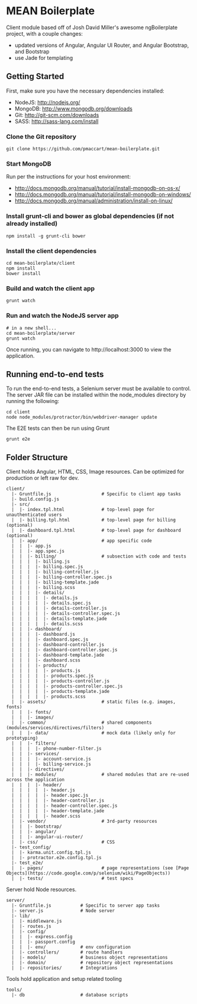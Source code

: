 # MEAN Boilerplate

Client module based off of Josh David Miller's awesome ngBoilerplate project, with a couple changes:
- updated versions of Angular, Angular UI Router, and Angular Bootstrap, and Bootstrap
- use Jade for templating

## Getting Started

First, make sure you have the necessary dependencies installed:
- NodeJS: http://nodejs.org/
- MongoDB: http://www.mongodb.org/downloads
- Git: http://git-scm.com/downloads
- SASS: http://sass-lang.com/install

### Clone the Git repository

```shell
git clone https://github.com/pmaccart/mean-boilerplate.git
```

### Start MongoDB

Run per the instructions for your host environment:
- http://docs.mongodb.org/manual/tutorial/install-mongodb-on-os-x/
- http://docs.mongodb.org/manual/tutorial/install-mongodb-on-windows/
- http://docs.mongodb.org/manual/administration/install-on-linux/

### Install grunt-cli and bower as global dependencies (if not already installed)

```shell
npm install -g grunt-cli bower
```

### Install the client dependencies

```shell
cd mean-boilerplate/client
npm install
bower install
```

### Build and watch the client app
```shell
grunt watch
```

### Run and watch the NodeJS server app
```shell
# in a new shell...
cd mean-boilerplate/server
grunt watch
```

Once running, you can navigate to http://localhost:3000 to view the application.

## Running end-to-end tests
To run the end-to-end tests, a Selenium server must be available to control. The server JAR file
can be installed within the node_modules directory by running the following:
```shell
cd client
node node_modules/protractor/bin/webdriver-manager update
```

The E2E tests can then be run using Grunt
```shell
grunt e2e
```

## Folder Structure

Client holds Angular, HTML, CSS, Image resources. Can be optimized for production or left raw for dev.

    client/
      |- Gruntfile.js                   # Specific to client app tasks
      |- build.config.js
      |- src/
      |  |- index.tpl.html              # top-level page for unauthenticated users
      |  |- billing.tpl.html            # top-level page for billing (optional)
      |  |- dashboard.tpl.html          # top-level page for dashboard (optional)
      |  |- app/                        # app specific code
      |  |  |- app.js
      |  |  |- app.spec.js
      |  |  |- billing/                 # subsection with code and tests
      |  |  |  |- billing.js
      |  |  |  |- billing.spec.js
      |  |  |  |- billing-controller.js
      |  |  |  |- billing-controller.spec.js
      |  |  |  |- billing-template.jade
      |  |  |  |- billing.scss
      |  |  |  |- details/
      |  |  |  |  |- details.js
      |  |  |  |  |- details.spec.js
      |  |  |  |  |- details-controller.js
      |  |  |  |  |- details-controller.spec.js
      |  |  |  |  |- details-template.jade
      |  |  |  |  |- details.scss
      |  |  |- dashboard/
      |  |  |  |- dashboard.js
      |  |  |  |- dashboard.spec.js
      |  |  |  |- dashboard-controller.js
      |  |  |  |- dashboard-controller.spec.js
      |  |  |  |- dashboard-template.jade
      |  |  |  |- dashboard.scss
      |  |  |  |- products/
      |  |  |  |  |- products.js
      |  |  |  |  |- products.spec.js
      |  |  |  |  |- products-controller.js
      |  |  |  |  |- products-controller.spec.js
      |  |  |  |  |- products-template.jade
      |  |  |  |  |- products.scss
      |  |- assets/                     # static files (e.g. images, fonts)
      |  |  |- fonts/
      |  |  |- images/
      |  |- common/                     # shared components (modules/services/directives/filters)
      |  |  |- data/                    # mock data (likely only for prototyping)
      |  |  |- filters/
      |  |  |  |- phone-number-filter.js
      |  |  |- services/
      |  |  |  |- account-service.js
      |  |  |  |- billing-service.js
      |  |  |- directives/
      |  |  |- modules/                 # shared modules that are re-used across the application
      |  |  |  |- header/
      |  |  |  |  |- header.js
      |  |  |  |  |- header.spec.js
      |  |  |  |  |- header-controller.js
      |  |  |  |  |- header-controller.spec.js
      |  |  |  |  |- header-template.jade
      |  |  |  |  |- header.scss
      |  |- vendor/                     # 3rd-party resources
      |  |  |- bootstrap/
      |  |  |- angular/
      |  |  |- angular-ui-router/
      |  |- css/                        # CSS
      |- test_config/
      |  |- karma.unit.config.tpl.js
      |  |- protractor.e2e.config.tpl.js
      |- test_e2e/
      |  |- pages/                      # page representations (see [Page Objects](https://code.google.com/p/selenium/wiki/PageObjects))
      |  |- tests/                      # test specs


Server hold Node resources.

    server/
      |- Gruntfile.js           # Specific to server app tasks
      |- server.js              # Node server
      |- lib/
      |  |- middleware.js
      |  |- routes.js
      |  |- config/
      |  |  |- express.config
      |  |  |- passport.config
      |  |  |- env/             # env configuration
      |  |- controllers/        # route handlers
      |  |- models/             # business object representations
      |  |- domain/             # repository object representations
      |  |- repositories/       # Integrations


Tools hold application and setup related tooling

    tools/
      |- db                     # database scripts

